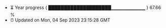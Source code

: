 - ⏳ Year progress { ████████████████████▁▁▁▁▁▁▁▁▁▁ } 67.66 %
- ⏰ Updated on Mon, 04 Sep 2023 23:15:28 GMT

